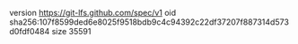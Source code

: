 version https://git-lfs.github.com/spec/v1
oid sha256:107f8599ded6e8025f9518bdb9c4c94392c22df37207f887314d573d0fdf0484
size 35591
